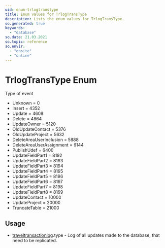 ```yaml
---
uid: enum-trlogtranstype
title: Enum values for TrlogTransType
description: Lists the enum values for TrlogTransType.
so.generated: true
keywords:
  - "database"
so.date: 21.03.2021
so.topic: reference
so.envir:
  - "onsite"
  - "online"
---
```


# TrlogTransType Enum

Type of event

* Unknown = 0
* Insert = 4352
* Update = 4608
* Delete = 4864
* UpdateOwner = 5120
* OldUpdateContact = 5376
* OldUpdateProject = 5632
* DeleteAreaUserInclusion = 5888
* DeleteAreaUserAssignment = 6144
* PublishUdef = 6400
* UpdateFieldPart1 = 8192
* UpdateFieldPart2 = 8193
* UpdateFieldPart3 = 8194
* UpdateFieldPart4 = 8195
* UpdateFieldPart5 = 8196
* UpdateFieldPart6 = 8197
* UpdateFieldPart7 = 8198
* UpdateFieldPart8 = 8199
* UpdateContact = 10000
* UpdateProject = 20000
* TruncateTable = 21000

## Usage

* [traveltransactionlog](../traveltransactionlog.md).type - Log of all updates made to the database, that need to be replicated.
